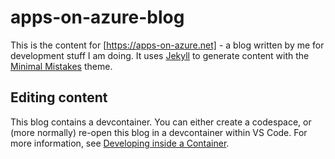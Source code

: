 # apps-on-azure-blog

This is the content for [https://apps-on-azure.net] - a blog written by me for development stuff I am doing.  It uses [Jekyll][jekyll] to generate content with the [Minimal Mistakes][jekyll-theme] theme.

## Editing content

This blog contains a devcontainer.  You can either create a  codespace, or (more normally) re-open this blog in a devcontainer within VS Code.  For more information, see [Developing inside a Container][vscode-devcontainer].

<!-- Links -->
[jekyll]: https://jekyllrb.com/docs/
[jekyll-theme]: https://mmistakes.github.io/minimal-mistakes/
[vscode-devcontainer]: https://code.visualstudio.com/docs/devcontainers/containers
